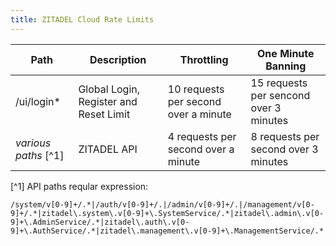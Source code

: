 ```yaml
---
title: ZITADEL Cloud Rate Limits
---
```


| Path                 | Description                            | Throttling                           | One Minute Banning        |
|----------------------|----------------------------------------|--------------------------------------|----------------------------------------|
| /ui/login*           | Global Login, Register and Reset Limit | 10 requests per second over a minute | 15 requests per sencond over 3 minutes |
| *various paths* [^1] | ZITADEL API                            | 4 requests per second over a minute  | 8 requests per second over 3 minutes   |

[^1] API paths reqular expression:
```regex
/system/v[0-9]+/.*|/auth/v[0-9]+/.|/admin/v[0-9]+/.|/management/v[0-9]+/.*|zitadel\.system\.v[0-9]+\.SystemService/.*|zitadel\.admin\.v[0-9]+\.AdminService/.*|zitadel\.auth\.v[0-9]+\.AuthService/.*|zitadel\.management\.v[0-9]+\.ManagementService/.*
```